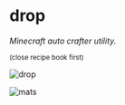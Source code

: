 # drop  
  
<i>Minecraft auto crafter utility.</i>

<sub>(close recipe book first)</sub>

![drop](https://github.com/user-attachments/assets/35eb7855-3415-4a36-9eca-895969c87e42)

![mats](https://github.com/user-attachments/assets/94cedbd3-ff0e-44af-8350-9b0dc15e50d2)
